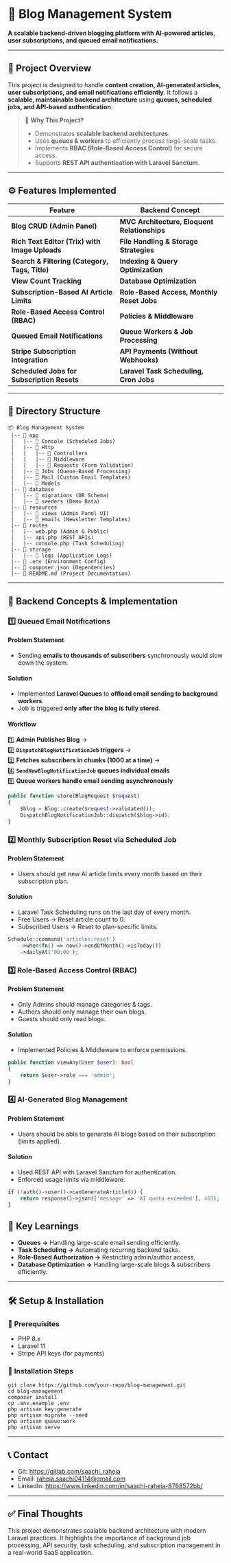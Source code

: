 # 📰 Blog Management System  
**A scalable backend-driven blogging platform with AI-powered articles, user subscriptions, and queued email notifications.**  

---

## 📌 Project Overview  
This project is designed to handle **content creation, AI-generated articles, user subscriptions, and email notifications efficiently**. It follows a **scalable, maintainable backend architecture** using **queues, scheduled jobs, and API-based authentication**.  

> 🔹 **Why This Project?**  
> - Demonstrates **scalable backend architectures**.  
> - Uses **queues & workers** to efficiently process large-scale tasks.  
> - Implements **RBAC (Role-Based Access Control)** for secure access.  
> - Supports **REST API authentication with Laravel Sanctum**.  

---

## ⚙️ Features Implemented  

| Feature | Backend Concept |
|---------|---------------|
| **Blog CRUD (Admin Panel)** | **MVC Architecture, Eloquent Relationships** |
| **Rich Text Editor (Trix) with Image Uploads** | **File Handling & Storage Strategies** |
| **Search & Filtering (Category, Tags, Title)** | **Indexing & Query Optimization** |
| **View Count Tracking** | **Database Optimization** |
| **Subscription-Based AI Article Limits** | **Role-Based Access, Monthly Reset Jobs** |
| **Role-Based Access Control (RBAC)** | **Policies & Middleware** |
| **Queued Email Notifications** | **Queue Workers & Job Processing** |
| **Stripe Subscription Integration** | **API Payments (Without Webhooks)** |
| **Scheduled Jobs for Subscription Resets** | **Laravel Task Scheduling, Cron Jobs** |

---

## 📂 Directory Structure  

```
📦 Blog Management System
 |-- 📂 app
 |   |-- 📂 Console (Scheduled Jobs)
 |   |-- 📂 Http
 |   |   |-- 📂 Controllers
 |   |   |-- 📂 Middleware
 |   |   |-- 📂 Requests (Form Validation)
 |   |-- 📂 Jobs (Queue-Based Processing)
 |   |-- 📂 Mail (Custom Email Templates)
 |   |-- 📂 Models
 |-- 📂 database
 |   |-- 📂 migrations (DB Schema)
 |   |-- 📂 seeders (Demo Data)
 |-- 📂 resources
 |   |-- 📂 views (Admin Panel UI)
 |   |-- 📂 emails (Newsletter Templates)
 |-- 📂 routes
 |   |-- web.php (Admin & Public)
 |   |-- api.php (REST APIs)
 |   |-- console.php (Task Scheduling)
 |-- 📂 storage
 |   |-- 📂 logs (Application Logs)
 |-- 📜 .env (Environment Config)
 |-- 📜 composer.json (Dependencies)
 |-- 📜 README.md (Project Documentation)

```

---

## 🚀 Backend Concepts & Implementation  

### 1️⃣ **Queued Email Notifications**  

#### **Problem Statement**  
- Sending **emails to thousands of subscribers** synchronously would slow down the system.  

#### **Solution**  
- Implemented **Laravel Queues** to **offload email sending to background workers**.  
- Job is triggered **only after the blog is fully stored**.  

#### **Workflow**  

1️⃣ **Admin Publishes Blog** →  
2️⃣ **`DispatchBlogNotificationJob` triggers** →  
3️⃣ **Fetches subscribers in chunks (1000 at a time)** →  
4️⃣ **`SendNewBlogNotificationJob` queues individual emails**  
5️⃣ **Queue workers handle email sending asynchronously**  

```php
public function store(BlogRequest $request)
{
    $blog = Blog::create($request->validated());
    DispatchBlogNotificationJob::dispatch($blog->id);
}
```

### 2️⃣ **Monthly Subscription Reset via Scheduled Job**
#### **Problem Statement**
- Users should get new AI article limits every month based on their subscription plan.
#### **Solution**
- Laravel Task Scheduling runs on the last day of every month.
- Free Users → Reset article count to 0.
- Subscribed Users → Reset to plan-specific limits.

```php
Schedule::command('articles:reset')
    ->when(fn() => now()->endOfMonth()->isToday())
    ->dailyAt('00:00');
```
### 3️⃣ **Role-Based Access Control (RBAC)**
#### **Problem Statement**
- Only Admins should manage categories & tags.
- Authors should only manage their own blogs.
- Guests should only read blogs.
#### **Solution**
- Implemented Policies & Middleware to enforce permissions.

```php
public function viewAny(User $user): bool
{
    return $user->role === 'admin';
}
```
### 4️⃣ **AI-Generated Blog Management**
#### **Problem Statement**
- Users should be able to generate AI blogs based on their subscription (limits applied).
#### **Solution**
- Used REST API with Laravel Sanctum for authentication.
- Enforced usage limits via middleware.

```php
if (!auth()->user()->canGenerateArticle()) {
    return response()->json(['message' => 'AI quota exceeded'], 403);
}
```

## 🔑 **Key Learnings**
- **Queues →** Handling large-scale email sending efficiently.
- **Task Scheduling →** Automating recurring backend tasks.
- **Role-Based Authorization →** Restricting admin/author access.
- **Database Optimization →** Handling large-scale blogs & subscribers efficiently.

----
## 🛠️ **Setup & Installation**
### 🔹 Prerequisites
- PHP 8.x
- Laravel 11
- Stripe API keys (for payments)
### 🔹 Installation Steps
```shell
git clone https://github.com/your-repo/blog-management.git
cd blog-management
composer install
cp .env.example .env
php artisan key:generate
php artisan migrate --seed
php artisan queue:work
php artisan serve
```
----
## 📞 Contact
- Git: https://gitlab.com/saachi_raheja
- Email: raheja.saachi04114@gmail.com
- LinkedIn: https://www.linkedin.com/in/saachi-raheja-8768572bb/

---
## ✅ Final Thoughts
This project demonstrates scalable backend architecture with modern Laravel practices. It highlights the importance of background job processing, API security, task scheduling, and subscription management in a real-world SaaS application.

